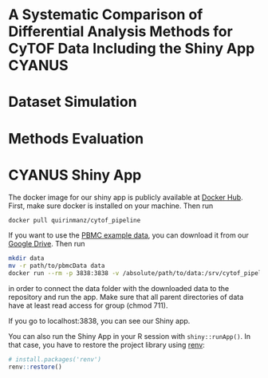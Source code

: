 A Systematic Comparison of Differential Analysis Methods for CyTOF Data Including the Shiny App CYANUS
================

# Dataset Simulation

# Methods Evaluation

# CYANUS Shiny App

The docker image for our shiny app is publicly available at [Docker
Hub](https://hub.docker.com/repository/docker/quirinmanz/cytof_pipeline).
First, make sure docker is installed on your machine. Then run

``` bash
docker pull quirinmanz/cytof_pipeline
```

If you want to use the [PBMC example
data](https://www.nature.com/articles/nbt.2317), you can download it
from our [Google
Drive](https://drive.google.com/drive/folders/19hM51eoLLEJDQ_Oz4xqMu2t9bAY9Qcyf?usp=sharing).
Then run

``` bash
mkdir data
mv -r path/to/pbmcData data
docker run --rm -p 3838:3838 -v /absolute/path/to/data:/srv/cytof_pipeline/data quirinmanz/cytof_pipeline
```

in order to connect the data folder with the downloaded data to the
repository and run the app. Make sure that all parent directories of
data have at least read access for group (chmod 711).

If you go to localhost:3838, you can see our Shiny app.

You can also run the Shiny App in your R session with `shiny::runApp()`.
In that case, you have to restore the project library using
[renv](https://rstudio.github.io/renv/articles/renv.html):

``` r
# install.packages('renv')
renv::restore()
```



